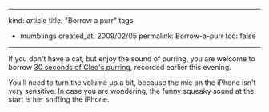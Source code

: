 -----
kind: article
title: "Borrow a purr"
tags:
- mumblings
created_at: 2009/02/05
permalink: Borrow-a-purr
toc: false
-----

<p>If you don't have a cat, but enjoy the sound of purring, you are welcome to borrow <a href="http://bsag.tumblr.com/post/75919685/cleo-purring-the-sound-i-love-hearing-at-the-end">30 seconds of Cleo's purring</a>, recorded earlier this evening.</p>

<p>You'll need to turn the volume up a bit, because the mic on the iPhone isn't very sensitive. In case you are wondering, the funny squeaky sound at the start is her sniffing the iPhone.</p>



